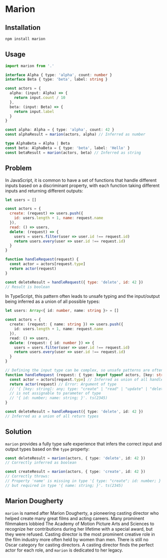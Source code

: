 # Marion

## Installation

```sh
npm install marion
```

## Usage

```ts
import marion from '.'

interface Alpha { type: 'alpha', count: number }
interface Beta { type: 'beta', label: string }

const actors = {
  alpha: (input: Alpha) => {
    return input.count / 10
  },
  beta: (input: Beta) => {
    return input.label
  }
}

const alpha: Alpha = { type: 'alpha', count: 42 }
const alphaResult = marion(actors, alpha) // Inferred as number

type AlphaBeta = Alpha | Beta
const beta: AlphaBeta = { type: 'beta', label: 'Hello' }
const betaResult = marion(actors, beta) // Inferred as string
```

## Problem

In JavaScript, it is common to have a set of functions that handle different inputs based on a discriminant property, with each function taking different inputs and returning different outputs:

```js
let users = []

const actors = {
  create: (request) => users.push({
    id: users.length + 1, name: request.name
  }),
  read: () => users,
  delete: (request) => {
    users = users.filter(user => user.id !== request.id)
    return users.every(user => user.id !== request.id)
  }
}

function handleRequest(request) {
  const actor = actors[request.type]
  return actor(request)
}

const deleteResult = handleRequest({ type: 'delete', id: 42 })
// Result is boolean
```

In TypeScript, this pattern often leads to unsafe typing and the input/output being inferred as a union of all possible types:

```ts
let users: Array<{ id: number, name: string }> = []

const actors = {
  create: (request: { name: string }) => users.push({
    id: users.length + 1, name: request.name
  }),
  read: () => users,
  delete: (request: { id: number }) => {
    users = users.filter(user => user.id !== request.id)
    return users.every(user => user.id !== request.id)
  }
}

// Defining the input type can be complex, so unsafe patterns are often used
function handleRequest (request: { type: keyof typeof actors, [key: string]: any }) {
  const actor = actors[request.type] // Inferred as union of all handlers
  return actor(request) // Error: Argument of type
  // '{ [key: string]: any; type: "create" | "read" | "update" | "delete"; }'
  // is not assignable to parameter of type
  // '{ id: number; name: string; }'. ts(2345)
}

const deleteResult = handleRequest({ type: 'delete', id: 42 })
// Inferred as a union of all return types
```

## Solution

`marion` provides a fully type safe experience that infers the correct input and output types based on the `type` property:

```ts
const deleteResult = marion(actors, { type: 'delete', id: 42 })
// Correctly inferred as boolean

const createResult = marion(actors, { type: 'create', id: 42 })
// Correctly throws:
// Property 'name' is missing in type '{ type: "create"; id: number; }'
// but required in type '{ name: string; }'. ts(2345)
```

## Marion Dougherty

`marion` is named after Marion Dougherty, a pioneering casting director who helped create many great films and acting careers. Many prominent filmmakers lobbied The Academy of Motion Picture Arts and Sciences to recognize her contributions during her lifetime with a special award, but they were refused. Casting director is the most prominent creative role in the film industry more often held by women than men. There is still no Oscar category for casting directors. A casting director finds the perfect actor for each role, and `marion` is dedicated to her legacy.
  